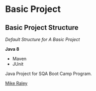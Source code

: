# Basic Project
## Basic Project Structure

*Default Structure for A Basic Project*

**Java 8**

* Maven
* JUnit

Java Project for SQA Boot Camp Program. 

[Mike Raley](https://github.com/wmraley)